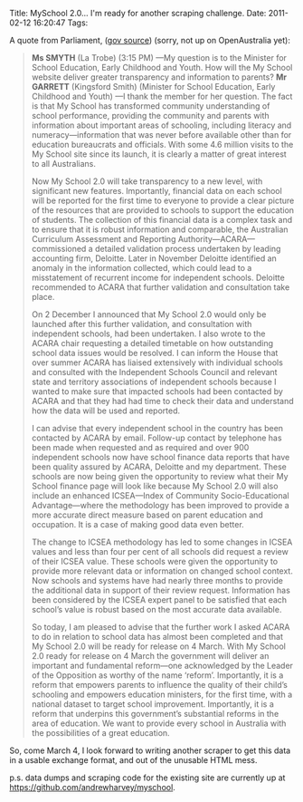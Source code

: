 Title: MySchool 2.0... I'm ready for another scraping challenge.
Date: 2011-02-12 16:20:47
Tags: 

A quote from Parliament, (<a href="http://parlinfo.aph.gov.au/parlInfo/search/display/display.w3p;query=Id%3A%22chamber%2Fhansardr%2F2011-02-10%2F0130%22">gov source</a>) (sorry, not up on OpenAustralia yet):
<blockquote><strong>Ms SMYTH</strong> (La Trobe) (3:15 PM)   —My question is to the Minister for School Education, Early Childhood  and Youth. How will the My School website deliver greater transparency  and information to parents?
<strong>Mr GARRETT</strong> (Kingsford Smith) (Minister for School Education, Early Childhood and  Youth)   —I thank the member for her question. The fact is that My School has  transformed community understanding of school performance, providing the  community and parents with information about important areas of  schooling, including literacy and numeracy—information that was never  before available other than for education bureaucrats and officials.  With some 4.6 million visits to the My School site since its launch, it  is clearly a matter of great interest to all Australians.

Now My School 2.0 will take transparency to a new level, with  significant new features. Importantly, financial data on each school  will be reported for the first time to everyone to provide a clear  picture of the resources that are provided to schools to support the  education of students. The collection of this financial data is a  complex task and to ensure that it is robust information and comparable,  the Australian Curriculum Assessment and Reporting  Authority—ACARA—commissioned a detailed validation process undertaken by  leading accounting firm, Deloitte. Later in November Deloitte  identified an anomaly in the information collected, which could lead to a  misstatement of recurrent income for independent schools. Deloitte  recommended to ACARA that further validation and consultation take  place.

On 2 December I announced that My School 2.0 would only be launched  after this further validation, and consultation with independent  schools, had been undertaken. I also wrote to the ACARA chair requesting  a detailed timetable on how outstanding school data issues would be  resolved. I can inform the House that over summer ACARA has liaised  extensively with individual schools and consulted with the Independent  Schools Council and relevant state and territory associations of  independent schools because I wanted to make sure that impacted schools  had been contacted by ACARA and that they had had time to check their  data and understand how the data will be used and reported.

I can advise that every independent school in the country has been  contacted by ACARA by email. Follow-up contact by telephone has been  made when requested and as required and over 900 independent schools now  have school finance data reports that have been quality assured by  ACARA, Deloitte and my department. These schools are now being given the  opportunity to review what their My School finance page will look like  because My School 2.0 will also include an enhanced ICSEA—Index of  Community Socio-Educational Advantage—where the methodology has been  improved to provide a more accurate direct measure based on parent  education and occupation. It is a case of making good data even better.

The change to ICSEA methodology has led to some changes in ICSEA  values and less than four per cent of all schools did request a review  of their ICSEA value. These schools were given the opportunity to  provide more relevant data or information on changed school context. Now  schools and systems have had nearly three months to provide the  additional data in support of their review request. Information has been  considered by the ICSEA expert panel to be satisfied that each school’s  value is robust based on the most accurate data available.

So today, I am pleased to advise that the further work I asked ACARA  to do in relation to school data has almost been completed and that My  School 2.0 will be ready for release on 4 March. With My School 2.0  ready for release on 4 March the government will deliver an important  and fundamental reform—one acknowledged by the Leader of the Opposition  as worthy of the name ‘reform’. Importantly, it is a reform that  empowers parents to influence the quality of their child’s schooling and  empowers education ministers, for the first time, with a national  dataset to target school improvement. Importantly, it is a reform that  underpins this government’s substantial reforms in the area of  education. We want to provide every school in Australia with the  possibilities of a great education.</blockquote>
So, come March 4, I look forward to writing another scraper to get this data in a usable exchange format, and out of the unusable HTML mess.

p.s. data dumps and scraping code for the existing site are currently up at <a href="https://github.com/andrewharvey/myschool">https://github.com/andrewharvey/myschool</a>.